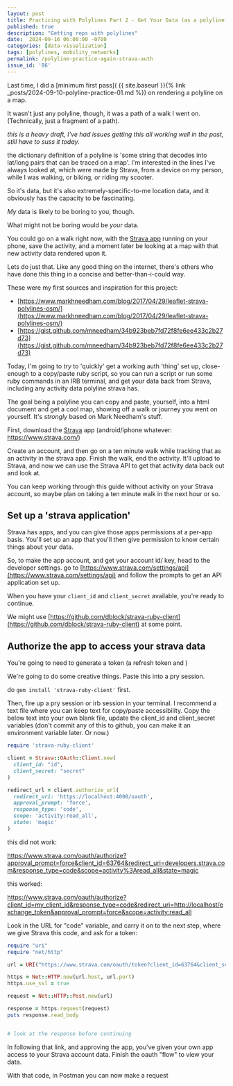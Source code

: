 ```yaml
---
layout: post
title: Practicing with Polylines Part 2 - Get Your Data (as a polyline) From Strava
published: true
description: "Getting reps with polylines"
date:  2024-09-16 06:00:00 -0700
categories: [data-visualization]
tags: [polylines, mobility_networks]
permalink: /polyline-practice-again-strava-auth
issue_id: '86'
---
```


Last time, I did a [minimum first pass]( {{ site.baseurl  }}{% link _posts/2024-09-10-polyline-practice-01.md %}) on rendering a polyline on a map. 

It wasn't just any polyline, though, it was a path of a walk I went on. (Technically, just a fragment of a path).

_this is a heavy draft, I've had issues getting this all working well in the past, still have to suss it today._

the dictionary definition of a polyline is 'some string that decodes into lat/long pairs that can be traced on a map'. I'm interested in the lines I've always looked at, which were made by Strava, from a device on my person, while I was walking, or biking, or riding my scooter.

So it's data, but it's also extremely-specific-to-me location data, and it obviously has the capacity to be fascinating. 

_My_ data is likely to be boring to you, though. 

What might not be boring would be _your_ data. 

You could go on a walk right now, with the [Strava app](https://www.strava.com/) running on your phone, save the activity, and a moment later be looking at a map with that new activity data rendered upon it.

Lets do just that. Like any good thing on the internet, there's others who have done this thing in a concise and better-than-i-could way. 

These were my first sources and inspiration for this project:

- [https://www.markhneedham.com/blog/2017/04/29/leaflet-strava-polylines-osm/](https://www.markhneedham.com/blog/2017/04/29/leaflet-strava-polylines-osm/)
- [https://gist.github.com/mneedham/34b923beb7fd72f8fe6ee433c2b27d73](https://gist.github.com/mneedham/34b923beb7fd72f8fe6ee433c2b27d73)

Today, I'm going to _try_ to 'quickly' get a working auth 'thing' set up, close-enough to a copy/paste ruby script, so you can run a script or run some ruby commands in an IRB terminal, and get your data back from Strava, including any activity data polyline strava has. 

The goal being a polyline you can copy and paste, yourself, into a html document and get a cool map, showing off a walk or journey you went on yourself. It's _strongly_ based on Mark Needham's stuff.

First, download the [Strava](https://www.strava.com) app (android/iphone whatever: https://www.strava.com/)

Create an account, and then go on a ten minute walk while tracking that as an activity in the strava app. Finish the walk, end the activity. It'll upload to Strava, and now we can use the Strava API to get that activity data back out and look at.


You can keep working through this guide without activity on your Strava account, so maybe plan on taking a ten minute walk in the next hour or so. 

## Set up a 'strava application'

Strava has apps, and you can give those apps permissions at a per-app basis. You'll set up an app that you'll then give permission to know certain things about your data.


So, to make the app account, and get your account id/ key, head to the developer settings. go to [https://www.strava.com/settings/api](https://www.strava.com/settings/api) and follow the prompts to get an API application set up.

When you have your `client_id` and `client_secret` available, you're ready to continue.

We might use [https://github.com/dblock/strava-ruby-client](https://github.com/dblock/strava-ruby-client) at some point.

## Authorize the app to access your strava data

You're going to need to generate a token (a refresh token and )

We're going to do some creative things. Paste this into a pry session.

do `gem install 'strava-ruby-client'` first.

Then, fire up a pry session or irb session in your terminal. I recommend a text file where you can keep text for copy/paste accessibility. Copy the below text into your own blank file, update the client_id and client_secret variables (don't commit any of this to github, you can make it an environment variable later. Or now.)

```ruby
require 'strava-ruby-client'

client = Strava::OAuth::Client.new(
  client_id: "id",
  client_secret: "secret"
)

redirect_url = client.authorize_url(
  redirect_uri: 'https://localhost:4000/oauth',
  approval_prompt: 'force',
  response_type: 'code',
  scope: 'activity:read_all',
  state: 'magic'
)
```

this did not work:

https://www.strava.com/oauth/authorize?approval_prompt=force&client_id=63764&redirect_uri=developers.strava.com&response_type=code&scope=activity%3Aread_all&state=magic


this worked:

https://www.strava.com/oauth/authorize?client_id=my_client_id&response_type=code&redirect_uri=http://localhost/exchange_token&approval_prompt=force&scope=activity:read_all

Look in the URL for "code" variable, and carry it on to the next step, where we give Strava this code, and ask for a token:

```ruby
require "uri"
require "net/http"

url = URI("https://www.strava.com/oauth/token?client_id=63764&client_secret=2e6c5168e3b97a9c0975e5377041b8a416b4fbf8&refresh_token=37c0291f7d6fd4031f5043589751adf898b6c914&grant_type=refresh_token")

https = Net::HTTP.new(url.host, url.port)
https.use_ssl = true

request = Net::HTTP::Post.new(url)

response = https.request(request)
puts response.read_body


# look at the response before continuing

```

In following that link, and approving the app, you've given your own app access to your Strava account data. Finish the oauth "flow" to view your data.

With that code, in Postman you can now make a request 